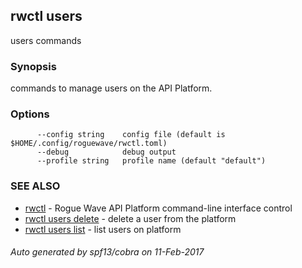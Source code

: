 ## rwctl users

users commands

### Synopsis


commands to manage users on the API Platform.

### Options

```
      --config string    config file (default is $HOME/.config/roguewave/rwctl.toml)
      --debug            debug output
      --profile string   profile name (default "default")
```

### SEE ALSO
* [rwctl](rwctl.md)	 - Rogue Wave API Platform command-line interface control
* [rwctl users delete](rwctl_users_delete.md)	 - delete a user from the platform
* [rwctl users list](rwctl_users_list.md)	 - list users on platform

###### Auto generated by spf13/cobra on 11-Feb-2017
